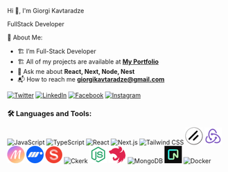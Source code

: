 Hi 👋, I'm Giorgi Kavtaradze

FullStack Developer

🚀 About Me:
- 🏗 I’m Full-Stack Developer
- 🏗 All of my projects are available at **[My Portfolio](https://your-portfolio.com)**  
- 💬 Ask me about **React, Next, Node, Nest**  
- 📬 How to reach me **giorgikavtaradze@gmail.com**

[![Twitter](https://img.shields.io/badge/Twitter-%231DA1F2.svg?logo=twitter&logoColor=white)](https://twitter.com/yourprofile)
[![LinkedIn](https://img.shields.io/badge/LinkedIn-%230077B5.svg?logo=linkedin&logoColor=white)](https://linkedin.com/in/yourprofile)
[![Facebook](https://img.shields.io/badge/Facebook-%231877F2.svg?logo=facebook&logoColor=white)](https://facebook.com/yourprofile)
[![Instagram](https://img.shields.io/badge/Instagram-%23E4405F.svg?logo=instagram&logoColor=white)](https://instagram.com/yourprofile)
 
### 🛠 Languages and Tools:
<p>
  <img src="https://cdn.jsdelivr.net/gh/devicons/devicon/icons/javascript/javascript-original.svg" width="40" height="40" alt="JavaScript" />
  <img src="https://cdn.jsdelivr.net/gh/devicons/devicon/icons/typescript/typescript-original.svg" width="40" height="40" alt="TypeScript" />
  <img src="https://cdn.jsdelivr.net/gh/devicons/devicon/icons/react/react-original.svg" width="40" height="40" alt="React" />
  <img src="https://cdn.jsdelivr.net/gh/devicons/devicon/icons/nextjs/nextjs-original.svg" width="40" height="40" alt="Next.js" />
  <img src="https://upload.wikimedia.org/wikipedia/commons/d/d5/Tailwind_CSS_Logo.svg" width="40" height="40" alt="Tailwind CSS" />
  <img src="shadcn.webp" width="40" height="40" alt="ShadCN/UI" />
  <img src="redux.png" alt="Magic UI" width="40" height="40"/>
  <img src="166878038.png" alt="Magic UI" width="40" height="40"/>
  <img src="motion.png" alt="Magic UI" width="40" height="40"/>
  <img src="sanity.png" alt="Ckerk" width="39" height="39"/>
  <img src="clerk.avif" alt="Ckerk" width="40" height="40"/>
  <img src="nodejs.png" alt="Ckerk" width="40" height="40"/>
 <img src="NestJS.svg" alt="Nest" width="40" height="40"/>
  <img src="https://cdn.jsdelivr.net/gh/devicons/devicon/icons/mongodb/mongodb-original.svg" width="40" height="40" alt="MongoDB" />
  <img src="neon.jpg" alt="Ckerk" width="40" height="40"/>
  <img src="https://cdn.jsdelivr.net/gh/devicons/devicon/icons/docker/docker-original.svg" width="40" height="40" alt="Docker" />
</p>
